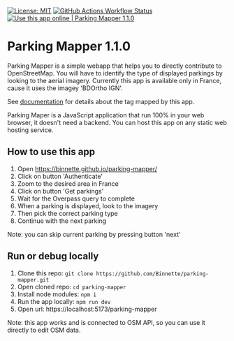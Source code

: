 [![License: MIT](https://img.shields.io/badge/License-MIT-yellow.svg)](https://opensource.org/licenses/MIT)
[![GitHub Actions Workflow Status](https://img.shields.io/github/actions/workflow/status/Binnette/parking-mapper/build-and-deploy.yml)](https://github.com/Binnette/parking-mapper/actions/workflows/build-and-deploy.yml) 
[![Use this app online | Parking Mapper 1.1.0](https://img.shields.io/badge/Use%20this%20app%20online-%20Parking%20Mapper%201.1.0-brightgreen.svg)](https://binnette.github.io/parking-mapper/)

# Parking Mapper 1.1.0

Parking Mapper is a simple webapp that helps you to directly contribute to OpenStreetMap.
You will have to identify the type of displayed parkings by looking to the aerial imagery.
Currently this app is available only in France, cause it uses the imagey 'BDOrtho IGN'.

See [documentation](https://wiki.openstreetmap.org/wiki/Key:parking) for details about the tag mapped by this app.

Parking Maper is a JavaScript application that run 100% in your web browser, it doesn't need a backend. You can host this app on any static web hosting service.

## How to use this app

1. Open https://binnette.github.io/parking-mapper/
2. Click on button 'Authenticate'
3. Zoom to the desired area in France
4. Click on button 'Get parkings'
5. Wait for the Overpass query to complete
6. When a parking is displayed, look to the imagery
7. Then pick the correct parking type
8. Continue with the next parking

Note: you can skip current parking by pressing button 'next'

## Run or debug locally

1. Clone this repo: `git clone https://github.com/Binnette/parking-mapper.git`
2. Open cloned repo: `cd parking-mapper`
3. Install node modules: `npm i`
4. Run the app locally: `npm run dev`
5. Open url: https://localhost:5173/parking-mapper

Note: this app works and is connected to OSM API, so you can use it directly to edit OSM data.
